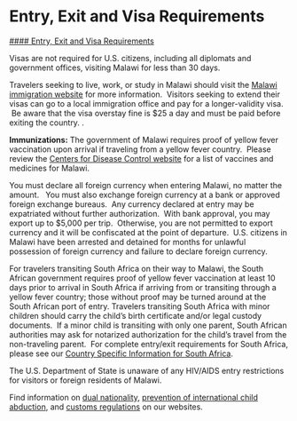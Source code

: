 # Entry, Exit and Visa Requirements

[#### Entry, Exit and Visa Requirements](javascript:void(0); "Entry, Exit and Visa Requirements")

Visas are not required for U.S. citizens, including all diplomats and government offices, visiting Malawi for less than 30 days.

Travelers seeking to live, work, or study in Malawi should visit the [Malawi immigration website](https://www.immigration.gov.mw/) for more information.  Visitors seeking to extend their visas can go to a local immigration office and pay for a longer-validity visa.  Be aware that the visa overstay fine is $25 a day and must be paid before exiting the country. .

**Immunizations:** The government of Malawi requires proof of yellow fever vaccination upon arrival if traveling from a yellow fever country.  Please review the [Centers for Disease Control website](https://wwwnc.cdc.gov/travel/destinations/traveler/none/malawi) for a list of vaccines and medicines for Malawi.

You must declare all foreign currency when entering Malawi, no matter the amount.   You must also exchange foreign currency at a bank or approved foreign exchange bureaus.  Any currency declared at entry may be expatriated without further authorization.  With bank approval, you may export up to $5,000 per trip.  Otherwise, you are not permitted to export currency and it will be confiscated at the point of departure.  U.S. citizens in Malawi have been arrested and detained for months for unlawful possession of foreign currency and failure to declare foreign currency.

For travelers transiting South Africa on their way to Malawi, the South African government requires proof of yellow fever vaccination at least 10 days prior to arrival in South Africa if arriving from or transiting through a yellow fever country; those without proof may be turned around at the South African port of entry. Travelers transiting South Africa with minor children should carry the child’s birth certificate and/or legal custody documents.  If a minor child is transiting with only one parent, South African authorities may ask for notarized authorization for the child’s travel from the non-traveling parent.  For complete entry/exit requirements for South Africa, please see our [Country Specific Information for South Africa](https://travel.state.gov/content/travel/en/international-travel/International-Travel-Country-Information-Pages/SouthAfrica.html).

The U.S. Department of State is unaware of any HIV/AIDS entry restrictions for visitors or foreign residents of Malawi.

Find information on [dual nationality](https://travel.state.gov/content/travel/en/international-travel/before-you-go/travelers-with-special-considerations/Dual-Nationality-Travelers.html), [prevention of international child abduction](https://travel.state.gov/content/travel/en/International-Parental-Child-Abduction/prevention.html), and [customs regulations](https://travel.state.gov/content/travel/en/international-travel/before-you-go/customs-and-import.html) on our websites.
